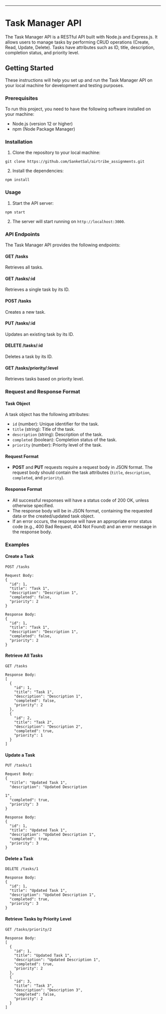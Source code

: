 
---

# Task Manager API

The Task Manager API is a RESTful API built with Node.js and Express.js. It allows users to manage tasks by performing CRUD operations (Create, Read, Update, Delete). Tasks have attributes such as ID, title, description, completion status, and priority level.

## Getting Started

These instructions will help you set up and run the Task Manager API on your local machine for development and testing purposes.

### Prerequisites

To run this project, you need to have the following software installed on your machine:

- Node.js (version 12 or higher)
- npm (Node Package Manager)

### Installation

1. Clone the repository to your local machine:

```
git clone https://github.com/SanketSal/airtribe_assignments.git
```


2. Install the dependencies:

```
npm install
```

### Usage

1. Start the API server:

```
npm start
```

2. The server will start running on `http://localhost:3000`.

### API Endpoints

The Task Manager API provides the following endpoints:

#### GET /tasks

Retrieves all tasks.

#### GET /tasks/:id

Retrieves a single task by its ID.

#### POST /tasks

Creates a new task.

#### PUT /tasks/:id

Updates an existing task by its ID.

#### DELETE /tasks/:id

Deletes a task by its ID.

#### GET /tasks/priority/:level

Retrieves tasks based on priority level.

### Request and Response Format

#### Task Object

A task object has the following attributes:

- `id` (number): Unique identifier for the task.
- `title` (string): Title of the task.
- `description` (string): Description of the task.
- `completed` (boolean): Completion status of the task.
- `priority` (number): Priority level of the task.

#### Request Format

- **POST** and **PUT** requests require a request body in JSON format. The request body should contain the task attributes (`title`, `description`, `completed`, and `priority`).

#### Response Format

- All successful responses will have a status code of 200 OK, unless otherwise specified.
- The response body will be in JSON format, containing the requested data or the created/updated task object.
- If an error occurs, the response will have an appropriate error status code (e.g., 400 Bad Request, 404 Not Found) and an error message in the response body.

### Examples

#### Create a Task

```
POST /tasks

Request Body:
{
  "id": 1,
  "title": "Task 1",
  "description": "Description 1",
  "completed": false,
  "priority": 2
}

Response Body:
{
  "id": 1,
  "title": "Task 1",
  "description": "Description 1",
  "completed": false,
  "priority": 2
}
```

#### Retrieve All Tasks

```
GET /tasks

Response Body:
[
  {
    "id": 1,
    "title": "Task 1",
    "description": "Description 1",
    "completed": false,
    "priority": 2
  },
  {
    "id": 2,
    "title": "Task 2",
    "description": "Description 2",
    "completed": true,
    "priority": 1
  }
]
```

#### Update a Task

```
PUT /tasks/1

Request Body:
{
  "title": "Updated Task 1",
  "description": "Updated Description 

1",
  "completed": true,
  "priority": 3
}

Response Body:
{
  "id": 1,
  "title": "Updated Task 1",
  "description": "Updated Description 1",
  "completed": true,
  "priority": 3
}
```

#### Delete a Task

```
DELETE /tasks/1

Response Body:
{
  "id": 1,
  "title": "Updated Task 1",
  "description": "Updated Description 1",
  "completed": true,
  "priority": 3
}
```

#### Retrieve Tasks by Priority Level

```
GET /tasks/priority/2

Response Body:
[
  {
    "id": 1,
    "title": "Updated Task 1",
    "description": "Updated Description 1",
    "completed": true,
    "priority": 2
  },
  {
    "id": 3,
    "title": "Task 3",
    "description": "Description 3",
    "completed": false,
    "priority": 2
  }
]
```

